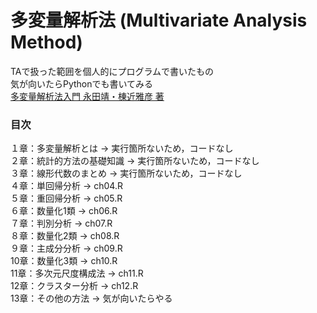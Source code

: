 # 多変量解析法 (Multivariate Analysis Method)
TAで扱った範囲を個人的にプログラムで書いたもの<br>
気が向いたらPythonでも書いてみる<br>
[多変量解析法入門 永田靖・棟近雅彦 著](https://www.saiensu.co.jp/search/?isbn=978-4-7819-0980-6&y=2001#detail)<br>

### 目次
１章：多変量解析とは → 実行箇所ないため，コードなし<br>
２章：統計的方法の基礎知識 → 実行箇所ないため，コードなし<br>
３章：線形代数のまとめ → 実行箇所ないため，コードなし<br>
４章：単回帰分析 → ch04.R<br>
５章：重回帰分析 → ch05.R<br>
６章：数量化1類 → ch06.R<br>
７章：判別分析 → ch07.R<br>
８章：数量化2類 → ch08.R<br>
９章：主成分分析 → ch09.R<br>
10章：数量化3類 → ch10.R<br>
11章：多次元尺度構成法 → ch11.R<br>
12章：クラスター分析 → ch12.R<br>
13章：その他の方法 → 気が向いたらやる
